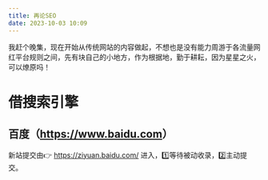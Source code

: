```yaml
---
title: 再论SEO
date: 2023-10-03 10:09
---
```


我赶个晚集，现在开始从传统网站的内容做起，不想也是没有能力周游于各流量网红平台规则之间，先有块自己的小地方，作为根据地，勤于耕耘，因为星星之火，可以燎原吗！

# 借搜索引擎

## 百度（<https://www.baidu.com>）

新站提交由:point_right: <https://ziyuan.baidu.com/> 进入，:one:等待被动收录，:two:主动提交。



